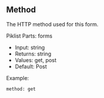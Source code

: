 ## Method

The HTTP method used for this form.

Piklist Parts: forms

* Input:  string
* Returns:  string
* Values:  get, post
* Default:  Post

Example:
```
method: get
```
